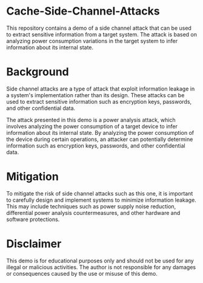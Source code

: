 # Cache-Side-Channel-Attacks

This repository contains a demo of a side channel attack that can be used to extract sensitive information from a target system. The attack is based on analyzing power consumption variations in the target system to infer information about its internal state.

# Background

Side channel attacks are a type of attack that exploit information leakage in a system's implementation rather than its design. These attacks can be used to extract sensitive information such as encryption keys, passwords, and other confidential data.

The attack presented in this demo is a power analysis attack, which involves analyzing the power consumption of a target device to infer information about its internal state. By analyzing the power consumption of the device during certain operations, an attacker can potentially determine information such as encryption keys, passwords, and other confidential data.

# Mitigation

To mitigate the risk of side channel attacks such as this one, it is important to carefully design and implement systems to minimize information leakage. This may include techniques such as power supply noise reduction, differential power analysis countermeasures, and other hardware and software protections.

# Disclaimer

This demo is for educational purposes only and should not be used for any illegal or malicious activities. The author is not responsible for any damages or consequences caused by the use or misuse of this demo.